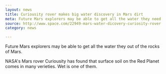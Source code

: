 ```yaml
---
layout: news
title: Curiousity rover makes big water discovery in Mars dirt
meta: Future Mars explorers may be able to get all the water they need out of rocks.
source: http://www.space.com/22949-mars-water-dicovery-curiosity-rover.html
category: news

---
```


Future Mars explorers may be able to get all the water they out of the rocks of Mars.

NASA's Mars rover Curiousity has found that surface soil on the Red Planet comes in many verieties. Wet is one of them.
